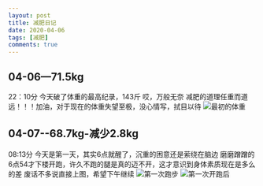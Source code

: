 ```yaml
---
layout: post
title: 减肥日记
date: 2020-04-06
tags: [减肥]
comments: true
---
```


## 04-06—71.5kg 
22：10分
今天破了体重的最高纪录，143斤
哎，万般无奈
减肥的道理任重而道远！！！加油，对于现在的体重失望至极，没心情写，拭目以待
![最初的体重](https://raw.githubusercontent.com/oplogs/oplogs.github.io/master/images/weight/2020-04-06-22-weight.jpg)

## 04-07--68.7kg-减少2.8kg
08:13分
今天是第一天，其实6点就醒了，沉重的困意还是萦绕在脑边
 磨磨蹭蹭的6点54才下楼开跑，许久不跑的腿是真的迈不开，这才意识到身体素质现在是多么的差
 废话不多说直接上图，希望下午继续
 ![第一次跑步](https://raw.githubusercontent.com/oplogs/oplogs.github.io/master/images/weight/2020-04-07-08-run.jpg)
 ![第一次开跑后](https://raw.githubusercontent.com/oplogs/oplogs.github.io/master/images/weight/2020-04-07-08-weight.jpg)